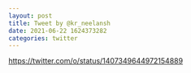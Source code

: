 ```yaml
--- 
layout: post 
title: Tweet by @kr_neelansh 
date: 2021-06-22 1624373282 
categories: twitter 
--- 
```

https://twitter.com/o/status/1407349644972154889
